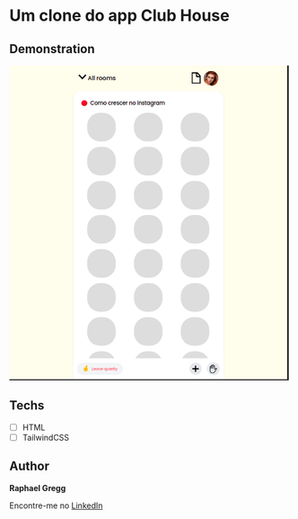 # Um clone do app Club House

## Demonstration

<p>
<img src="./.github/clube.png" alt="clone">
</p>

## Techs

* [ ] HTML
* [ ] TailwindCSS

## Author

**Raphael Gregg**

 Encontre-me no <a href="https://www.linkedin.com/in/raphaelgregg/">LinkedIn</a>